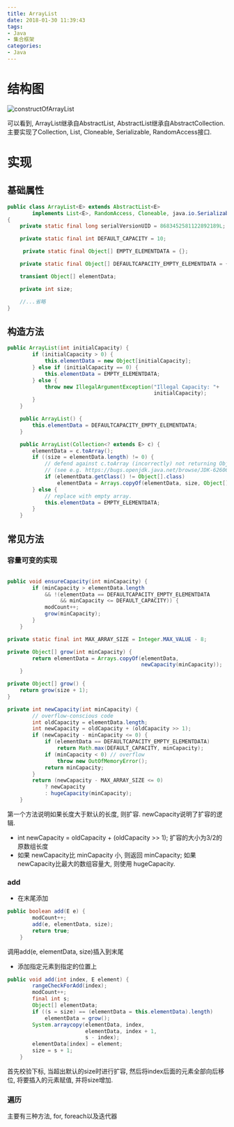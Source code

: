 ```yaml
---
title: ArrayList
date: 2018-01-30 11:39:43
tags:
- Java
- 集合框架
categories:
- Java
---
```


# 结构图
![constructOfArrayList](img/markdown-img-paste-20180125152600647.png)

可以看到, ArrayList继承自AbstractList, AbstractList继承自AbstractCollection. 主要实现了Collection, List, Cloneable, Serializable, RandomAccess接口.

# 实现

## 基础属性
```java
public class ArrayList<E> extends AbstractList<E>
        implements List<E>, RandomAccess, Cloneable, java.io.Serializable
{
    private static final long serialVersionUID = 8683452581122892189L;

    private static final int DEFAULT_CAPACITY = 10;

     private static final Object[] EMPTY_ELEMENTDATA = {};

    private static final Object[] DEFAULTCAPACITY_EMPTY_ELEMENTDATA = {};

    transient Object[] elementData;

    private int size;

    //...省略
}
```

## 构造方法
```java
public ArrayList(int initialCapacity) {
        if (initialCapacity > 0) {
            this.elementData = new Object[initialCapacity];
        } else if (initialCapacity == 0) {
            this.elementData = EMPTY_ELEMENTDATA;
        } else {
            throw new IllegalArgumentException("Illegal Capacity: "+
                                               initialCapacity);
        }
    }

    public ArrayList() {
        this.elementData = DEFAULTCAPACITY_EMPTY_ELEMENTDATA;
    }

    public ArrayList(Collection<? extends E> c) {
        elementData = c.toArray();
        if ((size = elementData.length) != 0) {
            // defend against c.toArray (incorrectly) not returning Object[]
            // (see e.g. https://bugs.openjdk.java.net/browse/JDK-6260652)
            if (elementData.getClass() != Object[].class)
                elementData = Arrays.copyOf(elementData, size, Object[].class);
        } else {
            // replace with empty array.
            this.elementData = EMPTY_ELEMENTDATA;
        }
    }


```

## 常见方法
### 容量可变的实现

```Java

public void ensureCapacity(int minCapacity) {
        if (minCapacity > elementData.length
            && !(elementData == DEFAULTCAPACITY_EMPTY_ELEMENTDATA
                 && minCapacity <= DEFAULT_CAPACITY)) {
            modCount++;
            grow(minCapacity);
        }
    }

private static final int MAX_ARRAY_SIZE = Integer.MAX_VALUE - 8;

private Object[] grow(int minCapacity) {
        return elementData = Arrays.copyOf(elementData,
                                           newCapacity(minCapacity));
    }

private Object[] grow() {
    return grow(size + 1);
}

private int newCapacity(int minCapacity) {
        // overflow-conscious code
        int oldCapacity = elementData.length;
        int newCapacity = oldCapacity + (oldCapacity >> 1);
        if (newCapacity - minCapacity <= 0) {
            if (elementData == DEFAULTCAPACITY_EMPTY_ELEMENTDATA)
                return Math.max(DEFAULT_CAPACITY, minCapacity);
            if (minCapacity < 0) // overflow
                throw new OutOfMemoryError();
            return minCapacity;
        }
        return (newCapacity - MAX_ARRAY_SIZE <= 0)
            ? newCapacity
            : hugeCapacity(minCapacity);
    }

```

第一个方法说明如果长度大于默认的长度, 则扩容. newCapacity说明了扩容的逻辑.
- int newCapacity = oldCapacity + (oldCapacity >> 1); 扩容的大小为3/2的原数组长度
- 如果 newCapacity比 minCapacity 小, 则返回 minCapacity; 如果 newCapacity比最大的数组容量大, 则使用 hugeCapacity.



### add

-  在末尾添加

```java
public boolean add(E e) {
        modCount++;
        add(e, elementData, size);
        return true;
    }
```

 调用add(e, elementData, size)插入到末尾

- 添加指定元素到指定的位置上

```java
public void add(int index, E element) {
        rangeCheckForAdd(index);
        modCount++;
        final int s;
        Object[] elementData;
        if ((s = size) == (elementData = this.elementData).length)
            elementData = grow();
        System.arraycopy(elementData, index,
                         elementData, index + 1,
                         s - index);
        elementData[index] = element;
        size = s + 1;
    }
```
首先校验下标, 当超出默认的size时进行扩容, 然后将index后面的元素全部向后移位, 将要插入的元素赋值, 并将size增加.

### 遍历
主要有三种方法, for, foreach以及迭代器
